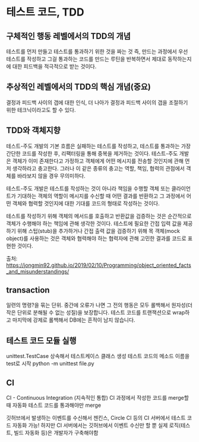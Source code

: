 #  테스트 코드, TDD

## 구체적인 행동 레벨에서의 TDD의 개념

테스트를 먼저 만들고 테스트를 통과하기 위한 것을 짜는 것 즉, 만드는 과정에서 우선 테스트를 작성하고 그걸 통과하는 코드를 만드는 루틴을 반복하면서 제대로 동작하는지에 대한 피드백을 적극적으로 받는 것이다.

## 추상적인 레벨에서의 TDD의 핵심 개념(중요)

결정과 피드백 사이의 갭에 대한 인식, 더 나아가 결정과 피드백 사이의 갭을 조절하기 위한 테크닉이라고도 할 수 있다.

## TDD와 객체지향

테스트-주도 개발의 기본 흐름은 실패하는 테스트를 작성하고, 테스트를 통과하는 가장 간단한 코드를 작성한 후, 리팩터링을 통해 중복을 제거하는 것이다.
테스트-주도 개발은 객체가 이미 존재한다고 가정하고 객체에게 어떤 메시지를 전송할 것인지에 관해 먼저 생각하라고 충고한다. 그러나 이 같은 종류의 충고는 역할, 책임, 협력의 관점에서 객체를 바라보지 않을 경우 무의미하다.

테스트-주도 개발은 테스트를 작성하는 것이 아니라 책임을 수행할 객체 또는 클라이언트가 기대하는 객체의 역할이 메시지를 수신할 때 어떤 결과를 반환하고 그 과정에서 어떤 객체와 협력할 것인지에 대한 기대를 코드의 형태로 작성하는 것이다.

테스트를 작성하기 위해 객체의 메서드를 호출하고 반환값을 검증하는 것은 순간적으로 객체가 수행해야 하는 책임에 관해 생각한 것이다. 테스트에 필요한 간접 입력 값을 제공하기 위해 스텁(stub)을 추가하거나 간접 출력 값을 검증하기 위해 목 객체(mock object)를 사용하는 것은 객체와 협력해야 하는 협력자에 관해 고민한 결과를 코드로 표현한 것이다.

출처: https://jongmin92.github.io/2019/02/10/Programming/object_oriented_facts_and_misunderstandings/

## transaction
일련의 명령?을 묶는 단위. 중간에 오류가 나면 그 전의 행동은 모두 롤백해서 원자성(더 작은 단위로 분해될 수 없는 성질)을 보장합니다.
테스트 코드를 트랜잭션으로 wrap하고 마지막에 강제로 롤백해서 DB에는 흔적이 남지 않습니다.

## 테스트 코드 모듈 실행
unittest.TestCase 상속해서 테스트케이스 클래스 생성
테스트 코드의 메소드 이름을 test로 시작
python -m unittest file.py

## CI
CI - Continuous Integration (지속적인 통합)
CI 과정에서 작성한 코드를 merge할 때 자동화 테스트 코드를 통과해야만 merge 

깃허브에서 발생하는 이벤트를 수신해서 젠킨스, Circle CI 등의 CI 서버에서 테스트 코드 자동화 가능! 하지만 CI 서버에서는 깃허브에서 이벤트 수신만 할 뿐 실제 로직(테스트, 빌드 자동화 등)은 개발자가 구축해야함